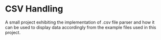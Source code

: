 # CSV Handling

A small project exhibiting the implementation of .csv file parser and how it can be used to display data accordingly from the example files used in this project.
